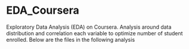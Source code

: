 # EDA_Coursera
Exploratory Data Analysis (EDA) on Coursera. Analysis around data distribution and correlation each variable to optimize number of student enrolled.
Below are the files in the following analysis
